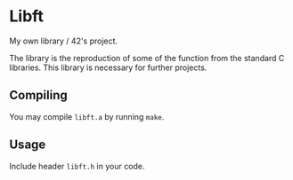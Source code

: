 # Libft
My own library / 42's project.

The library is the reproduction of some of the function from the standard C libraries.
This library is necessary for further projects.

## Compiling
You may compile `libft.a` by running `make`.

## Usage
Include header `libft.h` in your code.
